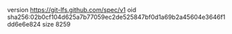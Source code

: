 version https://git-lfs.github.com/spec/v1
oid sha256:02b0cf104d625a7b77059ec2de525847bf0d1a69b2a45604e3646f1dd6e6e824
size 8259
